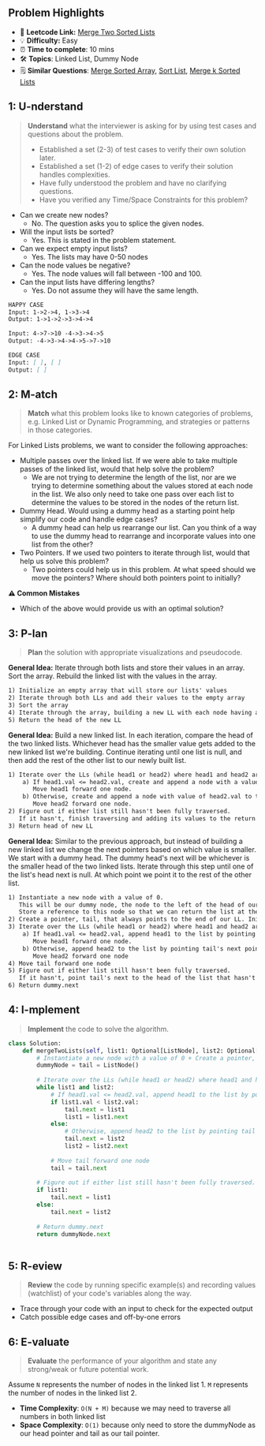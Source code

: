 ## Problem Highlights

* 🔗 **Leetcode Link:** [Merge Two Sorted Lists](https://leetcode.com/problems/merge-two-sorted-lists/)
* 💡 **Difficulty:** Easy
* ⏰ **Time to complete**: 10 mins
* 🛠️ **Topics**: Linked List, Dummy Node
* 🗒️ **Similar Questions**: [Merge Sorted Array](https://leetcode.com/problems/merge-sorted-array/), [Sort List](https://leetcode.com/problems/sort-list/), [Merge k Sorted Lists](https://leetcode.com/problems/merge-k-sorted-lists/)
    
## 1: U-nderstand
 
> **Understand** what the interviewer is asking for by using test cases and questions about the problem.
> 
> - Established a set (2-3) of test cases to verify their own solution later.
> - Established a set (1-2) of edge cases to verify their solution handles complexities.
> - Have fully understood the problem and have no clarifying questions.
> - Have you verified any Time/Space Constraints for this problem?

- Can we create new nodes?
  - No. The question asks you to splice the given nodes.
- Will the input lists be sorted?
  - Yes. This is stated in the problem statement.
- Can we expect empty input lists?
  - Yes. The lists may have 0-50 nodes
- Can the node values be negative?
  - Yes. The node values will fall between -100 and 100.
- Can the input lists have differing lengths?
  - Yes. Do not assume they will have the same length.
   
```markdown
HAPPY CASE
Input: 1->2->4, 1->3->4  
Output: 1->1->2->3->4->4

Input: 4->7->10 -4->3->4->5
Output: -4->3->4->4->5->7->10

EDGE CASE
Input: [ ], [ ] 
Output: [ ]

```   
    
## 2: M-atch

<!-- See https://docs.google.com/document/d/1hYT1hoOJ6pFIt8A5q-PIZmYP7pB4WqlzyUJgFx9x2mY/edit#heading=h.ya2de4n4zsds for list of algorithms based on question type-->

> **Match** what this problem looks like to known categories of problems, e.g. Linked List or Dynamic Programming, and strategies or patterns in those categories.

For Linked Lists problems, we want to consider the following approaches:

- Multiple passes over the linked list. If we were able to take multiple passes of the linked list, would that help solve the problem?
  - We are not trying to determine the length of the list, nor are we trying to determine something about the values stored at each node in the list. We also only need to take one pass over each list to determine the values to be stored in the nodes of the return list.
- Dummy Head. Would using a dummy head as a starting point help simplify our code and handle edge cases?
  - A dummy head can help us rearrange our list. Can you think of a way to use the dummy head to rearrange and incorporate values into one list from the other?
- Two Pointers. If we used two pointers to iterate through list, would that help us solve this problem?
  - Two pointers could help us in this problem. At what speed should we move the pointers? Where should both pointers point to initially?

**⚠️ Common Mistakes**

- Which of the above would provide us with an optimal solution?


## 3: P-lan

> **Plan** the solution with appropriate visualizations and pseudocode.

**General Idea:** Iterate through both lists and store their values in an array. Sort the array. Rebuild the linked list with the values in the array.


```markdown
1) Initialize an empty array that will store our lists' values
2) Iterate through both LLs and add their values to the empty array
3) Sort the array
4) Iterate through the array, building a new LL with each node having a value from the array
5) Return the head of the new LL
```

**General Idea:** Build a new linked list. In each iteration, compare the head of the two linked lists. Whichever head has the smaller value gets added to the new linked list we're building. Continue iterating until one list is null, and then add the rest of the other list to our newly built list.


```markdown
1) Iterate over the LLs (while head1 or head2) where head1 and head2 are pointers to the heads of the input LLs
    a) If head1.val <= head2.val, create and append a node with a value of head1.val to the return list.
       Move head1 forward one node.
    b) Otherwise, create and append a node with value of head2.val to the return list
       Move head2 forward one node.
2) Figure out if either list still hasn't been fully traversed. 
   If it hasn't, finish traversing and adding its values to the return list
3) Return head of new LL
```

**General Idea:** Similar to the previous approach, but instead of building a new linked list we change the next pointers based on which value is smaller. We start with a dummy head. The dummy head's next will be whichever is the smaller head of the two linked lists. Iterate through this step until one of the list's head next is null. At which point we point it to the rest of the other list.


```markdown
1) Instantiate a new node with a value of 0. 
   This will be our dummy node, the node to the left of the head of our return list. 
   Store a reference to this node so that we can return the list at the end.
2) Create a pointer, tail, that always points to the end of our LL. Initialize it to point to the dummy node.
3) Iterate over the LLs (while head1 or head2) where head1 and head2 are pointers to the heads of the input LLs
    a) If head1.val <= head2.val, append head1 to the list by pointing tail's next pointer to head1.
       Move head1 forward one node.
    b) Otherwise, append head2 to the list by pointing tail's next pointer to head2.
       Move head2 forward one node
4) Move tail forward one node 
5) Figure out if either list still hasn't been fully traversed.
   If it hasn't, point tail's next to the head of the list that hasn't been fully traversed.
6) Return dummy.next
```



## 4: I-mplement

> **Implement** the code to solve the algorithm.

```python
class Solution:
    def mergeTwoLists(self, list1: Optional[ListNode], list2: Optional[ListNode]) -> Optional[ListNode]:
        # Instantiate a new node with a value of 0 + Create a pointer, tail, that always points to the end of our LL. Initialize it to point to the dummy node.
        dummyNode = tail = ListNode()
        
        # Iterate over the LLs (while head1 or head2) where head1 and head2 are pointers to the heads of the input LLs
        while list1 and list2:
            # If head1.val <= head2.val, append head1 to the list by pointing tail's next pointer to head1.
            if list1.val < list2.val:
                tail.next = list1
                list1 = list1.next
            else:
                # Otherwise, append head2 to the list by pointing tail's next pointer to head2
                tail.next = list2
                list2 = list2.next
                
            # Move tail forward one node 
            tail = tail.next
                
        # Figure out if either list still hasn't been fully traversed. +  If it hasn't, point tail's next to the head of the list that hasn't been fully traversed.
        if list1:
            tail.next = list1
        else:
            tail.next = list2
        
        # Return dummy.next
        return dummyNode.next
  
```
    
## 5: R-eview

> **Review** the code by running specific example(s) and recording values (watchlist) of your code's variables along the way.

- Trace through your code with an input to check for the expected output
- Catch possible edge cases and off-by-one errors

## 6: E-valuate

> **Evaluate** the performance of your algorithm and state any strong/weak or future potential work.

Assume `N` represents the number of nodes in the linked list 1. `M` represents the number of nodes in the linked list 2. 

* **Time Complexity**: `O(N + M)` because we may need to traverse all numbers in both linked list
* **Space Complexity**: `O(1)` because only need to store the dummyNode as our head pointer and tail as our tail pointer.  